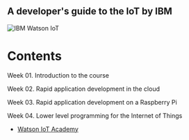 ## A developer's guide to the IoT by IBM

![IBM Watson IoT](https://github.com/leehaesung/A-developer-s-guide-to-the-IoT-by-IBM/blob/master/01_Lecture_Notes/ImageFiles/IBM_Watson_IoT.png)

# Contents
Week 01. Introduction to the course


Week 02. Rapid application development in the cloud


Week 03. Rapid application development on a Raspberry Pi


Week 04. Lower level programming for the Internet of Things



* [Watson IoT Academy](https://www.iot-academy.info/)
